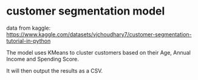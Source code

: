 # customer segmentation model

data from kaggle: https://www.kaggle.com/datasets/vjchoudhary7/customer-segmentation-tutorial-in-python

The model uses KMeans to cluster customers based on their Age, Annual Income and Spending Score.

It will then output the results as a CSV.